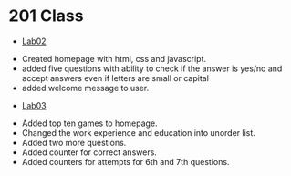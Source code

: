 # 201 Class


* [Lab02](lab02)

- Created homepage with html, css and javascript.
- added five questions with ability to check if the answer is yes/no and accept answers even if letters are small or capital
- added welcome message to user.

* [Lab03](lab03)

- Added top ten games to homepage.
- Changed the work experience and education into unorder list.
- Added two more questions.
- Added counter for correct answers.
- Added counters for attempts for 6th and 7th questions.
